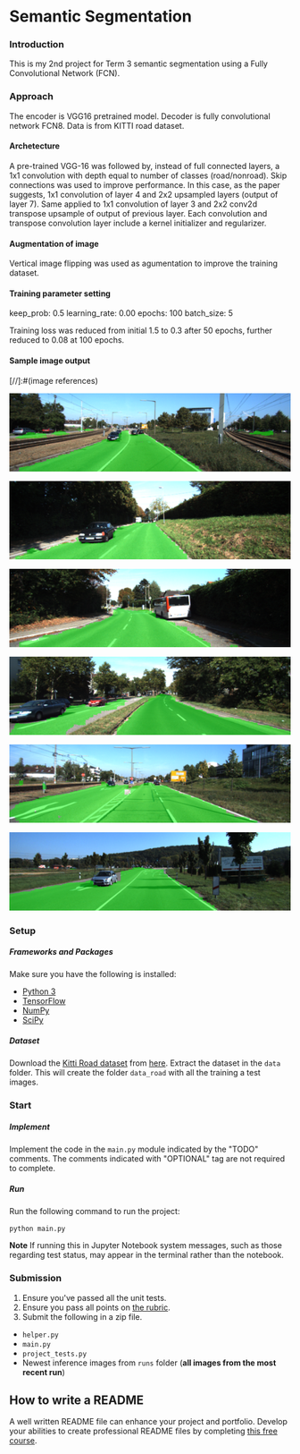 # Semantic Segmentation
### Introduction
This is my 2nd project for Term 3 semantic segmentation using a Fully Convolutional Network (FCN).

### Approach
The encoder is VGG16 pretrained model. Decoder is fully convolutional network FCN8. Data is from KITTI road dataset. 

#### Archetecture
A pre-trained VGG-16 was followed by, instead of full connected layers, a 1x1 convolution with depth equal to number of classes (road/nonroad). Skip connections was used to improve performance. In this case, as the paper suggests, 1x1 convolution of layer 4 and 2x2 upsampled layers (output of layer 7). Same applied to 1x1 convolution of layer 3 and 2x2 conv2d transpose upsample of output of previous layer. Each convolution and transpose convolution layer include a kernel initializer and regularizer. 

#### Augmentation of image
Vertical image flipping was used as agumentation to improve the training dataset. 

#### Training parameter setting
keep_prob: 0.5
learning_rate: 0.00
epochs: 100
batch_size: 5

Training loss was reduced from initial 1.5 to 0.3 after 50 epochs, further reduced to 0.08 at 100 epochs. 

#### Sample image output
[//]:#(image references)

[um_000005.png]: ./runs/images/um_000005.png

[um_000019.png]: ./runs/images/um_000019.png

[um_000024.png]: ./runs/images/um_000024.png

[umm_000008.png]: ./runs/images/umm_000008.png

[umm_000014.png]: ./runs/images/umm_000014.png

[umm_000077.png]: ./runs/images/umm_000077.png


![alt text][um_000005.png]

![alt text][um_000019.png]

![alt text][um_000024.png]

![alt text][umm_000008.png]

![alt text][umm_000014.png]

![alt text][umm_000077.png]

### Setup
##### Frameworks and Packages
Make sure you have the following is installed:
 - [Python 3](https://www.python.org/)
 - [TensorFlow](https://www.tensorflow.org/)
 - [NumPy](http://www.numpy.org/)
 - [SciPy](https://www.scipy.org/)
##### Dataset
Download the [Kitti Road dataset](http://www.cvlibs.net/datasets/kitti/eval_road.php) from [here](http://www.cvlibs.net/download.php?file=data_road.zip).  Extract the dataset in the `data` folder.  This will create the folder `data_road` with all the training a test images.

### Start
##### Implement
Implement the code in the `main.py` module indicated by the "TODO" comments.
The comments indicated with "OPTIONAL" tag are not required to complete.
##### Run
Run the following command to run the project:
```
python main.py
```
**Note** If running this in Jupyter Notebook system messages, such as those regarding test status, may appear in the terminal rather than the notebook.

### Submission
1. Ensure you've passed all the unit tests.
2. Ensure you pass all points on [the rubric](https://review.udacity.com/#!/rubrics/989/view).
3. Submit the following in a zip file.
 - `helper.py`
 - `main.py`
 - `project_tests.py`
 - Newest inference images from `runs` folder  (**all images from the most recent run**)
 
 ## How to write a README
A well written README file can enhance your project and portfolio.  Develop your abilities to create professional README files by completing [this free course](https://www.udacity.com/course/writing-readmes--ud777).
